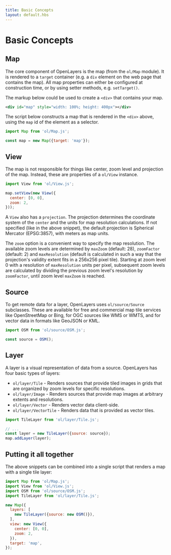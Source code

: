 ```yaml
---
title: Basic Concepts
layout: default.hbs
---
```


# Basic Concepts

## Map

The core component of OpenLayers is the map (from the `ol/Map` module). It is rendered to a `target` container (e.g. a `div` element on the web page that contains the map). All map properties can either be configured at construction time, or by using setter methods, e.g. `setTarget()`.

The markup below could be used to create a `<div>` that contains your map.

```xml
<div id="map" style="width: 100%; height: 400px"></div>
```

The script below constructs a map that is rendered in the `<div>` above, using the `map` id of the element as a selector.

```js
import Map from 'ol/Map.js';

const map = new Map({target: 'map'});
```

## View

The map is not responsible for things like center, zoom level and projection of the map. Instead, these are properties of a `ol/View` instance.

```js
import View from 'ol/View.js';

map.setView(new View({
  center: [0, 0],
  zoom: 2,
}));
```

A `View` also has a `projection`. The projection determines the coordinate system of the `center` and the units for map resolution calculations. If not specified (like in the above snippet), the default projection is Spherical Mercator (EPSG:3857), with meters as map units.

The `zoom` option is a convenient way to specify the map resolution. The available zoom levels are determined by `maxZoom` (default: 28), `zoomFactor` (default: 2) and `maxResolution` (default is calculated in such a way that the projection's validity extent fits in a 256x256 pixel tile). Starting at zoom level 0 with a resolution of `maxResolution` units per pixel, subsequent zoom levels are calculated by dividing the previous zoom level's resolution by `zoomFactor`, until zoom level `maxZoom` is reached.


## Source

To get remote data for a layer, OpenLayers uses `ol/source/Source` subclasses. These are available for free and commercial map tile services like OpenStreetMap or Bing, for OGC sources like WMS or WMTS, and for vector data in formats like GeoJSON or KML.

```js
import OSM from 'ol/source/OSM.js';

const source = OSM();
```

## Layer

A layer is a visual representation of data from a source. OpenLayers has four basic types of layers:

 * `ol/layer/Tile` - Renders sources that provide tiled images in grids that are organized by zoom levels for specific resolutions.
 * `ol/layer/Image` - Renders sources that provide map images at arbitrary extents and resolutions.
 * `ol/layer/Vector` - Renders vector data client-side.
 * `ol/layer/VectorTile` - Renders data that is provided as vector tiles.

```js
import TileLayer from 'ol/layer/Tile.js';

// ...
const layer = new TileLayer({source: source});
map.addLayer(layer);
```

## Putting it all together

The above snippets can be combined into a single script that renders a map with a single tile layer:

```js
import Map from 'ol/Map.js';
import View from 'ol/View.js';
import OSM from 'ol/source/OSM.js';
import TileLayer from 'ol/layer/Tile.js';

new Map({
  layers: [
    new TileLayer({source: new OSM()}),
  ],
  view: new View({
    center: [0, 0],
    zoom: 2,
  }),
  target: 'map',
});
```
